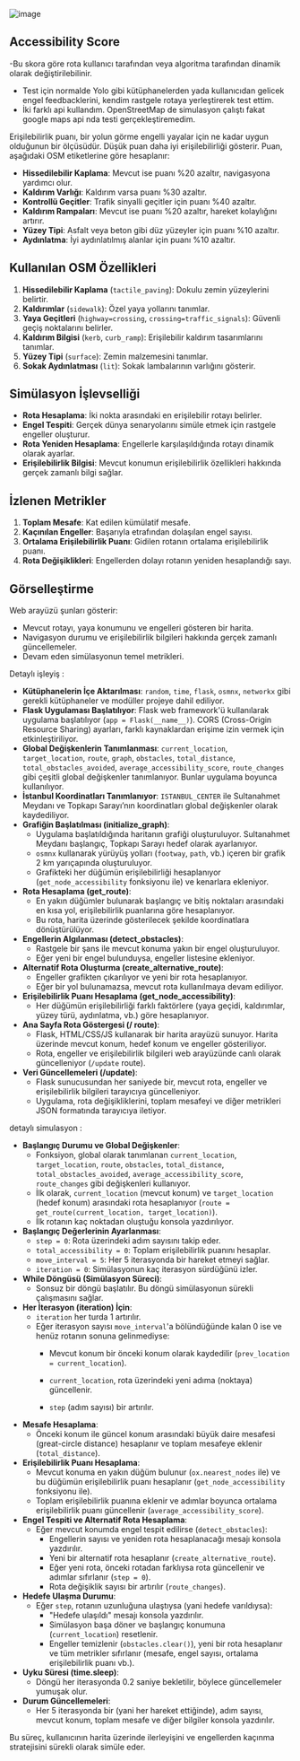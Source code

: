 ![image](https://github.com/user-attachments/assets/33956229-f4d7-4932-90f2-50e384da3398)


## Accessibility Score

-Bu skora göre rota kullanıcı tarafından veya algoritma tarafından dinamik olarak değiştirilebilinir.
- Test için normalde Yolo gibi kütüphanelerden yada kullanıcıdan gelicek engel feedbacklerini, kendim rastgele rotaya yerleştirerek test ettim.
- İki farklı api kullandım. OpenStreetMap de simulasyon çalıştı fakat google maps api nda testi gerçekleştiremedim.

Erişilebilirlik puanı, bir yolun görme engelli yayalar için ne kadar uygun olduğunun bir ölçüsüdür. Düşük puan daha iyi erişilebilirliği gösterir. Puan, aşağıdaki OSM etiketlerine göre hesaplanır:

- **Hissedilebilir Kaplama**: Mevcut ise puanı %20 azaltır, navigasyona yardımcı olur.
- **Kaldırım Varlığı**: Kaldırım varsa puanı %30 azaltır.
- **Kontrollü Geçitler**: Trafik sinyalli geçitler için puanı %40 azaltır.
- **Kaldırım Rampaları**: Mevcut ise puanı %20 azaltır, hareket kolaylığını artırır.
- **Yüzey Tipi**: Asfalt veya beton gibi düz yüzeyler için puanı %10 azaltır.
- **Aydınlatma**: İyi aydınlatılmış alanlar için puanı %10 azaltır.

## Kullanılan OSM Özellikleri

1. **Hissedilebilir Kaplama** (`tactile_paving`): Dokulu zemin yüzeylerini belirtir.
2. **Kaldırımlar** (`sidewalk`): Özel yaya yollarını tanımlar.
3. **Yaya Geçitleri** (`highway=crossing`, `crossing=traffic_signals`): Güvenli geçiş noktalarını belirler.
4. **Kaldırım Bilgisi** (`kerb`, `curb_ramp`): Erişilebilir kaldırım tasarımlarını tanımlar.
5. **Yüzey Tipi** (`surface`): Zemin malzemesini tanımlar.
6. **Sokak Aydınlatması** (`lit`): Sokak lambalarının varlığını gösterir.

## Simülasyon İşlevselliği

- **Rota Hesaplama**: İki nokta arasındaki en erişilebilir rotayı belirler.
- **Engel Tespiti**: Gerçek dünya senaryolarını simüle etmek için rastgele engeller oluşturur.
- **Rota Yeniden Hesaplama**: Engellerle karşılaşıldığında rotayı dinamik olarak ayarlar.
- **Erişilebilirlik Bilgisi**: Mevcut konumun erişilebilirlik özellikleri hakkında gerçek zamanlı bilgi sağlar.

## İzlenen Metrikler

1. **Toplam Mesafe**: Kat edilen kümülatif mesafe.
2. **Kaçınılan Engeller**: Başarıyla etrafından dolaşılan engel sayısı.
3. **Ortalama Erişilebilirlik Puanı**: Gidilen rotanın ortalama erişilebilirlik puanı.
4. **Rota Değişiklikleri**: Engellerden dolayı rotanın yeniden hesaplandığı sayı.

## Görselleştirme

Web arayüzü şunları gösterir:

- Mevcut rotayı, yaya konumunu ve engelleri gösteren bir harita.
- Navigasyon durumu ve erişilebilirlik bilgileri hakkında gerçek zamanlı güncellemeler.
- Devam eden simülasyonun temel metrikleri.



Detaylı işleyiş : 

- **Kütüphanelerin İçe Aktarılması**: `random`, `time`, `flask`, `osmnx`, `networkx` gibi gerekli kütüphaneler ve modüller projeye dahil ediliyor.
- **Flask Uygulaması Başlatılıyor**: Flask web framework'ü kullanılarak uygulama başlatılıyor (`app = Flask(__name__)`). CORS (Cross-Origin Resource Sharing) ayarları, farklı kaynaklardan erişime izin vermek için etkinleştiriliyor.
- **Global Değişkenlerin Tanımlanması**: `current_location`, `target_location`, `route`, `graph`, `obstacles`, `total_distance`, `total_obstacles_avoided`, `average_accessibility_score`, `route_changes` gibi çeşitli global değişkenler tanımlanıyor. Bunlar uygulama boyunca kullanılıyor.
- **İstanbul Koordinatları Tanımlanıyor**: `ISTANBUL_CENTER` ile Sultanahmet Meydanı ve Topkapı Sarayı’nın koordinatları global değişkenler olarak kaydediliyor.
- **Grafiğin Başlatılması (initialize_graph)**:
    - Uygulama başlatıldığında haritanın grafiği oluşturuluyor. Sultanahmet Meydanı başlangıç, Topkapı Sarayı hedef olarak ayarlanıyor.
    - `osmnx` kullanarak yürüyüş yolları (`footway`, `path`, vb.) içeren bir grafik 2 km yarıçapında oluşturuluyor.
    - Grafikteki her düğümün erişilebilirliği hesaplanıyor (`get_node_accessibility` fonksiyonu ile) ve kenarlara ekleniyor.
- **Rota Hesaplama (get_route)**:
    - En yakın düğümler bulunarak başlangıç ve bitiş noktaları arasındaki en kısa yol, erişilebilirlik puanlarına göre hesaplanıyor.
    - Bu rota, harita üzerinde gösterilecek şekilde koordinatlara dönüştürülüyor.
- **Engellerin Algılanması (detect_obstacles)**:
    - Rastgele bir şans ile mevcut konuma yakın bir engel oluşturuluyor.
    - Eğer yeni bir engel bulunduysa, engeller listesine ekleniyor.
- **Alternatif Rota Oluşturma (create_alternative_route)**:
    - Engeller grafikten çıkarılıyor ve yeni bir rota hesaplanıyor.
    - Eğer bir yol bulunamazsa, mevcut rota kullanılmaya devam ediliyor.
- **Erişilebilirlik Puanı Hesaplama (get_node_accessibility)**:
    - Her düğümün erişilebilirliği farklı faktörlere (yaya geçidi, kaldırımlar, yüzey türü, aydınlatma, vb.) göre hesaplanıyor.
- **Ana Sayfa Rota Göstergesi (/ route)**:
    - Flask, HTML/CSS/JS kullanarak bir harita arayüzü sunuyor. Harita üzerinde mevcut konum, hedef konum ve engeller gösteriliyor.
    - Rota, engeller ve erişilebilirlik bilgileri web arayüzünde canlı olarak güncelleniyor (`/update` route).
- **Veri Güncellemeleri (/update)**:
    - Flask sunucusundan her saniyede bir, mevcut rota, engeller ve erişilebilirlik bilgileri tarayıcıya güncelleniyor.
    - Uygulama, rota değişikliklerini, toplam mesafeyi ve diğer metrikleri JSON formatında tarayıcıya iletiyor.

detaylı simulasyon : 

- **Başlangıç Durumu ve Global Değişkenler**:
    - Fonksiyon, global olarak tanımlanan `current_location`, `target_location`, `route`, `obstacles`, `total_distance`, `total_obstacles_avoided`, `average_accessibility_score`, `route_changes` gibi değişkenleri kullanıyor.
    - İlk olarak, `current_location` (mevcut konum) ve `target_location` (hedef konum) arasındaki rota hesaplanıyor (`route = get_route(current_location, target_location)`).
    - İlk rotanın kaç noktadan oluştuğu konsola yazdırılıyor.
- **Başlangıç Değerlerinin Ayarlanması**:
    - `step = 0`: Rota üzerindeki adım sayısını takip eder.
    - `total_accessibility = 0`: Toplam erişilebilirlik puanını hesaplar.
    - `move_interval = 5`: Her 5 iterasyonda bir hareket etmeyi sağlar.
    - `iteration = 0`: Simülasyonun kaç iterasyon sürdüğünü izler.
- **While Döngüsü (Simülasyon Süreci)**:
    - Sonsuz bir döngü başlatılır. Bu döngü simülasyonun sürekli çalışmasını sağlar.
- **Her İterasyon (iteration) İçin**:
    - `iteration` her turda 1 artırılır.
    - Eğer iterasyon sayısı `move_interval`'a bölündüğünde kalan 0 ise ve henüz rotanın sonuna gelinmediyse:
        - Mevcut konum bir önceki konum olarak kaydedilir (`prev_location = current_location`).
        - `current_location`, rota üzerindeki yeni adıma (noktaya) güncellenir.
        
        - `step` (adım sayısı) bir artırılır.
- **Mesafe Hesaplama**:
    - Önceki konum ile güncel konum arasındaki büyük daire mesafesi (great-circle distance) hesaplanır ve toplam mesafeye eklenir (`total_distance`).
- **Erişilebilirlik Puanı Hesaplama**:
    - Mevcut konuma en yakın düğüm bulunur (`ox.nearest_nodes` ile) ve bu düğümün erişilebilirlik puanı hesaplanır (`get_node_accessibility` fonksiyonu ile).
    - Toplam erişilebilirlik puanına eklenir ve adımlar boyunca ortalama erişilebilirlik puanı güncellenir (`average_accessibility_score`).
- **Engel Tespiti ve Alternatif Rota Hesaplama**:
    - Eğer mevcut konumda engel tespit edilirse (`detect_obstacles`):
        - Engellerin sayısı ve yeniden rota hesaplanacağı mesajı konsola yazdırılır.
        - Yeni bir alternatif rota hesaplanır (`create_alternative_route`).
        - Eğer yeni rota, önceki rotadan farklıysa rota güncellenir ve adımlar sıfırlanır (`step = 0`).
        - Rota değişiklik sayısı bir artırılır (`route_changes`).
- **Hedefe Ulaşma Durumu**:
    - Eğer `step`, rotanın uzunluğuna ulaştıysa (yani hedefe varıldıysa):
        - "Hedefe ulaşıldı" mesajı konsola yazdırılır.
        - Simülasyon başa döner ve başlangıç konumuna (`current_location`) resetlenir.
        - Engeller temizlenir (`obstacles.clear()`), yeni bir rota hesaplanır ve tüm metrikler sıfırlanır (mesafe, engel sayısı, ortalama erişilebilirlik puanı vb.).
- **Uyku Süresi (time.sleep)**:
    - Döngü her iterasyonda 0.2 saniye bekletilir, böylece güncellemeler yumuşak olur.
- **Durum Güncellemeleri**:
    - Her 5 iterasyonda bir (yani her hareket ettiğinde), adım sayısı, mevcut konum, toplam mesafe ve diğer bilgiler konsola yazdırılır.

Bu süreç, kullanıcının harita üzerinde ilerleyişini ve engellerden kaçınma stratejisini sürekli olarak simüle eder.

